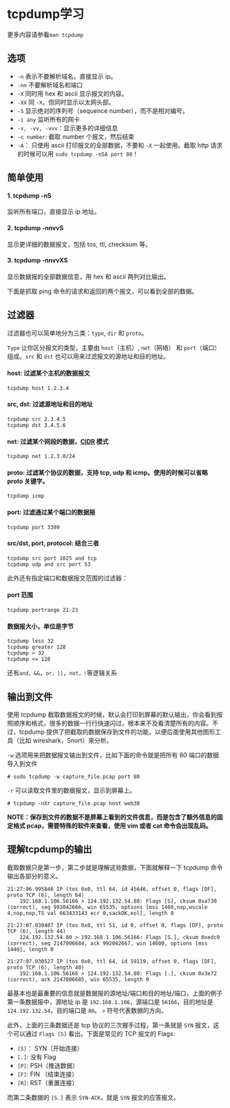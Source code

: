 # tcpdump学习

更多内容请参看`man tcpdump`

## 选项

- `-n` 表示不要解析域名，直接显示 ip。
- `-nn` 不要解析域名和端口
- `-X` 同时用 hex 和 ascii 显示报文的内容。
- `-XX` 同 `-X`，但同时显示以太网头部。
- `-S` 显示绝对的序列号（sequence number），而不是相对编号。
- `-i any` 监听所有的网卡
- `-v, -vv, -vvv`：显示更多的详细信息
- `-c number`: 截取 number 个报文，然后结束
- `-A`： 只使用 ascii 打印报文的全部数据，不要和 `-X` 一起使用。截取 http 请求的时候可以用 `sudo tcpdump -nSA port 80`！

## 简单使用

#### 1. tcpdump -nS

监听所有端口，直接显示 ip 地址。

#### 2. tcpdump -nnvvS

显示更详细的数据报文，包括 tos, ttl, checksum 等。

#### 3. tcpdump -nnvvXS

显示数据报的全部数据信息，用 hex 和 ascii 两列对比输出。

下面是抓取 ping 命令的请求和返回的两个报文，可以看到全部的数据。

## 过滤器

过滤器也可以简单地分为三类：`type`, `dir` 和 `proto`。

`Type` 让你区分报文的类型，主要由 `host`（主机）, `net`（网络） 和 `port`（端口） 组成。`src` 和 `dst` 也可以用来过滤报文的源地址和目的地址。

#### host: 过滤某个主机的数据报文

```
tcpdump host 1.2.3.4
```

#### src, dst: 过滤源地址和目的地址

```
tcpdump src 2.3.4.5
tcpdump dst 3.4.5.6
```

#### net: 过滤某个网段的数据，[CIDR](http://en.wikipedia.org/wiki/Classless_Inter-Domain_Routing) 模式

```
tcpdump net 1.2.3.0/24
```

#### proto: 过滤某个协议的数据，支持 tcp, udp 和 icmp。使用的时候可以省略 proto 关键字。

```
tcpdump icmp
```

#### port: 过滤通过某个端口的数据报

```
tcpdump port 3389
```

#### src/dst, port, protocol: 结合三者

```
tcpdump src port 1025 and tcp
tcpdump udp and src port 53
```

此外还有指定端口和数据报文范围的过滤器：

#### port 范围

```
tcpdump portrange 21-23
```

#### 数据报大小，单位是字节

```
tcpdump less 32
tcpdump greater 128
tcpdump > 32
tcpdump <= 128
```

还有`and，&&`，`or，||`，`not，!`等逻辑关系

## 输出到文件

使用 tcpdump 截取数据报文的时候，默认会打印到屏幕的默认输出，你会看到按照顺序和格式，很多的数据一行行快速闪过，根本来不及看清楚所有的内容。不过，tcpdump 提供了把截取的数据保存到文件的功能，以便后面使用其他图形工具（比如 wireshark，Snort）来分析。

`-w` 选项用来把数据报文输出到文件，比如下面的命令就是把所有 80 端口的数据导入到文件

```
# sudo tcpdump -w capture_file.pcap port 80
```

`-r` 可以读取文件里的数据报文，显示到屏幕上。

```
# tcpdump -nXr capture_file.pcap host web30
```

**NOTE：保存到文件的数据不是屏幕上看到的文件信息，而是包含了额外信息的固定格式 pcap，需要特殊的软件来查看，使用 vim 或者 cat 命令会出现乱码。**

## 理解tcpdump的输出

截取数据只是第一步，第二步就是理解这些数据，下面就解释一下 tcpdump 命令输出各部分的意义。

```
21:27:06.995846 IP (tos 0x0, ttl 64, id 45646, offset 0, flags [DF], proto TCP (6), length 64)
    192.168.1.106.56166 > 124.192.132.54.80: Flags [S], cksum 0xa730 (correct), seq 992042666, win 65535, options [mss 1460,nop,wscale 4,nop,nop,TS val 663433143 ecr 0,sackOK,eol], length 0

21:27:07.030487 IP (tos 0x0, ttl 51, id 0, offset 0, flags [DF], proto TCP (6), length 44)
    124.192.132.54.80 > 192.168.1.106.56166: Flags [S.], cksum 0xedc0 (correct), seq 2147006684, ack 992042667, win 14600, options [mss 1440], length 0

21:27:07.030527 IP (tos 0x0, ttl 64, id 59119, offset 0, flags [DF], proto TCP (6), length 40)
    192.168.1.106.56166 > 124.192.132.54.80: Flags [.], cksum 0x3e72 (correct), ack 2147006685, win 65535, length 0
```

最基本也是最重要的信息就是数据报的源地址/端口和目的地址/端口，上面的例子第一条数据报中，源地址 ip 是 `192.168.1.106`，源端口是 `56166`，目的地址是 `124.192.132.54`，目的端口是 `80`。 `>` 符号代表数据的方向。

此外，上面的三条数据还是 tcp 协议的三次握手过程，第一条就是 `SYN` 报文，这个可以通过 `Flags [S]` 看出。下面是常见的 TCP 报文的 Flags:

- `[S]`： SYN（开始连接）
- `[.]`: 没有 Flag
- `[P]`: PSH（推送数据）
- `[F]`: FIN （结束连接）
- `[R]`: RST（重置连接）

而第二条数据的 `[S.]` 表示 `SYN-ACK`，就是 `SYN` 报文的应答报文。
